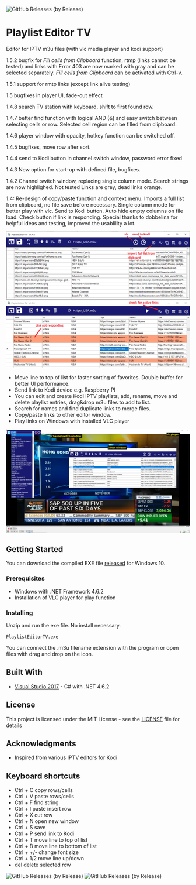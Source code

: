 
![GitHub Releases (by Release)](https://img.shields.io/github/downloads/Isayso/PlaylistEditorTV/total)


# Playlist Editor TV
Editor for IPTV m3u files (with vlc media player and kodi support)

1.5.2 bugfix for *Fill cells from Clipboard* function, rtmp (links cannot be tested) and links with Error 403 are now marked with gray and can be selected separately. *Fill cells from Clipboard* can be activated with Ctrl-v. 

1.5.1 support for rmtp links (except link alive testing)

1.5 bugfixes in player UI, fade-out effect

1.4.8 search TV station with keyboard, shift to first found row. 


1.4.7 better find function with logical AND (&) and easy switch between selecting cells or row. Selected cell region can be filled from clipboard. 

1.4.6 player window with opacity, hotkey function can be switched off. 

1.4.5 bugfixes, move row after sort. 

1.4.4 send to Kodi button in channel switch window, password error fixed

1.4.3 New option for start-up with defined file, bugfixes.

1.4.2 Channel switch window, replacing single column mode. Search strings are now highlighed. Not tested Links are grey, dead links orange.

1.4: Re-design of copy/paste function and context menu. Imports a full list from clipboard, no file save before necessary.  Single column mode for better play with vlc. Send to Kodi button. Auto hide empty columns on file load. Check button if link is responding. 
  Special thanks to dobbelina for helpful ideas and testing, improved the usablility a lot. 

![UI](screenshot_1.4.PNG)
![UI](KodiPlaylistEditorTV1.3a.PNG)


- Move line to top of list for faster sorting of favorites. Double buffer for better UI performance.
- Send link to Kodi device e.g. Raspberry PI
- You can edit and create Kodi IPTV playlists, add, rename, move and delete playlist entries, drag&drop m3u files to add to list. 
- Search for names and find duplicate links to merge files. 
- Copy/paste links to other editor window. 
- Play links on Windows with installed VLC player 

![UI](player.png)



## Getting Started

You can download the compiled EXE file [released](https://github.com/Isayso/PlaylistEditorTV/releases) for Windows 10.  


### Prerequisites

- Windows with .NET Framework 4.6.2
- Installation of VLC player for play function 


### Installing

Unzip and run the exe file. No install necessary.


```
PlaylistEditorTV.exe
```


You can connect the .m3u filename extension with the program or open files with drag and drop on the icon.


## Built With

* [Visual Studio 2017](https://visualstudio.microsoft.com/) - C# with .NET 4.6.2


## License

This project is licensed under the MIT License - see the [LICENSE](LICENSE) file for details

## Acknowledgments

* Inspired from various IPTV editors for Kodi

## Keyboard shortcuts
- Ctrl + C copy rows/cells
- Ctrl + V paste rows/cells
- Ctrl + F find string
- Ctrl + I paste insert row
- Ctrl + X cut row
- Ctrl + N open new window
- Ctrl + S save
- Ctrl + P send link to Kodi
- Ctrl + T move line to top of list
- Ctrl + B move line to bottom of list
- Ctrl + +/- change font size
- Ctrl + 1/2 move line up/down
- del    delete selected row

 ![GitHub Releases (by Release)](https://img.shields.io/github/downloads/Isayso/PlaylistEditorTV/v1.5/total)  ![GitHub Releases (by Release)](https://img.shields.io/github/downloads/Isayso/PlaylistEditorTV/v1.5.2/total)
